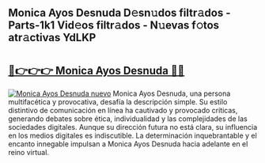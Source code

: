 ## Monica Ayos Desnuda D𝚎sn𝚞dos filtr𝚊dos - Parts-1k1 Vid𝚎os filtr𝚊dos - N𝚞evas f𝚘tos atr𝚊ctivas YdLKP

# <h2><a href="http://mb7d6rb.tromn.icu/?c=Monica+Ayos+Desnuda">🔗👉👉👉 Monica Ayos Desnuda 🔗🔗</a></h2>

[![Monica Ayos Desnuda nuevo](https://i.imgur.com/pEAQMta.gif)](http://mb7d6rb.tromn.icu/?c=Monica+Ayos+Desnuda)
Monica Ayos Desnuda, una persona multifacética y provocativa, desafía la descripción simple. Su estilo distintivo de comunicación en línea ha cautivado y provocado críticas, generando debates sobre ética, individualidad y las complejidades de las sociedades digitales. Aunque su dirección futura no está clara, su influencia en los medios digitales es indiscutible. La determinación inquebrantable y el encanto innegable impulsan a Monica Ayos Desnuda hacia adelante en el reino virtual.
